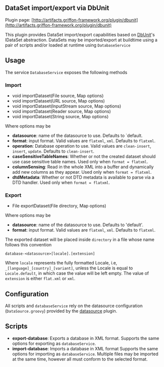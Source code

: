 
DataSet import/export via DbUnit
--------------------------------

Plugin page: [http://artifacts.griffon-framework.org/plugin/dbunit](http://artifacts.griffon-framework.org/plugin/dbunit)


This plugin provides DataSet import/export capabilities based on [DbUnit][1]'s
IDataSet abstraction. DataSets may be imported/export at buildtime using a pair
of scripts and/or loaded at runtime using `DatabaseService`

Usage
-----

The service `DatabaseService` exposes the following methods

### Import ###
 * void importDataset(File source, Map options)
 * void importDataset(URL source, Map options)
 * void importDataset(InputStream source, Map options)
 * void importDataset(Reader source, Map options)
 * void importDataset(String source, Map options)

Where options may be

 * __datasource__: name of the datasource to use. Defaults to `default.
 * __format__: input format. Valid values are `flatxml`, `xml`. Defaults to `flatxml`.
 * __operation__: Database operation to use. Valid values are `clean-insert`,
   `insert`, `update`. Defaults to `clean-insert`.
 * __caseSensitiveTableNames__: Whether or not the created dataset should use case
   sensitive table names. Used only when `format = flatxml`.
 * __columnSensing__: Read in the whole XML into a buffer and dynamically add new
   columns as they appear. Used only when `format = flatxml`.
 * __dtdMetadata__: Whether or not DTD metadata is available to parse via a DTD
   handler. Used only when `format = flatxml`.

### Export ###

 * File exportDataset(File directory, Map options)

Where options may be

 * __datasource__: name of the datasource to use. Defaults to 'default'.
 * __format__: input format. Valid values are `flatxml`, `xml`. Defaults to `flatxml`.

The exported dataset will be placed inside `directory` in a file whose name follows
this convention

    database-<datasource>[locale].[extension]

Where `locale` represents the fully formatted Locale, i.e, `_[language]_[country]_[variant]`,
unless the Locale is equal to `Locale.default`, in which case the value will be
left empty. The value of `extension` is either `flat.xml` or `xml`.

Configuration
-------------

All scripts and `databaseService` rely on the datasource configuration (`DataSource.groovy`)
provided by the [datasource][2] plugin.

Scripts
-------

* **export-database**: Exports a database in XML format. Supports the same options
  for exporting as `databaseService`.
* **import-database**: Imports a database in XML format Supports the same options
  for importing as `databaseService`. Multiple files may be imported at the same
  time, however all must conform to the selected format.


[1]: http://dbunit.sourceforge.net/
[2]: /plugin/datasource

